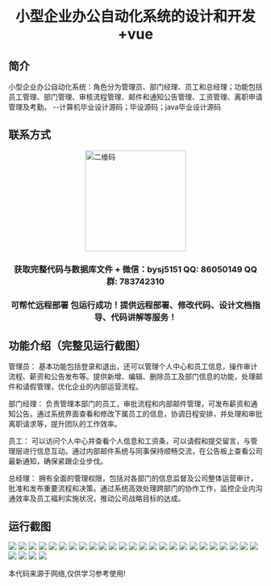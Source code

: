<p><h1 align="center">小型企业办公自动化系统的设计和开发+vue</h1></p>

## 简介
小型企业办公自动化系统：角色分为管理员、部门经理、员工和总经理；功能包括员工管理、部门管理、审核流程管理、邮件和通知公告管理、工资管理、离职申请管理及考勤。    --计算机毕业设计源码；毕设源码；java毕业设计源码


## 联系方式
<img src="https://bs-1329754181.cos.ap-shanghai.myqcloud.com/wx.jpg" alt="二维码" style="display: block; margin: 0 auto;" width="200px">
<p><h3 align="center">获取完整代码与数据库文件 + 微信：bysj5151 QQ: 86050149 QQ群: 783742310</h3></p>
<p><h3 align="center">可帮忙远程部署 包运行成功！提供远程部署、修改代码、设计文档指导、代码讲解等服务！</h3></p>

## 功能介绍（完整见运行截图）
管理员： 基本功能包括登录和退出，还可以管理个人中心和员工信息，操作审计流程、薪资和公告发布等。提供新增、编辑、删除员工及部门信息的功能，处理邮件和请假管理，优化企业的内部运营流程。

部门经理： 负责管理本部门的员工，审批流程和内部邮件管理，可发布薪资和通知公告。通过系统界面查看和修改下属员工的信息，协调日程安排，并处理和审批离职请求等，提升团队的工作效率。

员工： 可以访问个人中心并查看个人信息和工资条，可以请假和提交留言，与管理层进行信息互动。通过内部邮件系统与同事保持顺畅交流，在公告板上查看公司最新通知，确保紧跟企业步伐。

总经理： 拥有全面的管理权限，包括对各部门的信息监督及公司整体运营审计，批准和发布重要流程和决策。通过系统高效处理跨部门的协作工作，监控企业内沟通效率及员工福利实施状况，推动公司战略目标的达成。


## 运行截图
![](https://bs-1329754181.cos.ap-shanghai.myqcloud.com/ssm/SmallBusinessOfficeAutomationSystem/img/001.jpg)
![](https://bs-1329754181.cos.ap-shanghai.myqcloud.com/ssm/SmallBusinessOfficeAutomationSystem/img/002.jpg)
![](https://bs-1329754181.cos.ap-shanghai.myqcloud.com/ssm/SmallBusinessOfficeAutomationSystem/img/003.jpg)
![](https://bs-1329754181.cos.ap-shanghai.myqcloud.com/ssm/SmallBusinessOfficeAutomationSystem/img/004.jpg)
![](https://bs-1329754181.cos.ap-shanghai.myqcloud.com/ssm/SmallBusinessOfficeAutomationSystem/img/005.jpg)
![](https://bs-1329754181.cos.ap-shanghai.myqcloud.com/ssm/SmallBusinessOfficeAutomationSystem/img/006.jpg)
![](https://bs-1329754181.cos.ap-shanghai.myqcloud.com/ssm/SmallBusinessOfficeAutomationSystem/img/007.jpg)
![](https://bs-1329754181.cos.ap-shanghai.myqcloud.com/ssm/SmallBusinessOfficeAutomationSystem/img/008.jpg)
![](https://bs-1329754181.cos.ap-shanghai.myqcloud.com/ssm/SmallBusinessOfficeAutomationSystem/img/009.jpg)
![](https://bs-1329754181.cos.ap-shanghai.myqcloud.com/ssm/SmallBusinessOfficeAutomationSystem/img/010.jpg)
![](https://bs-1329754181.cos.ap-shanghai.myqcloud.com/ssm/SmallBusinessOfficeAutomationSystem/img/011.jpg)
![](https://bs-1329754181.cos.ap-shanghai.myqcloud.com/ssm/SmallBusinessOfficeAutomationSystem/img/012.jpg)
![](https://bs-1329754181.cos.ap-shanghai.myqcloud.com/ssm/SmallBusinessOfficeAutomationSystem/img/013.jpg)
![](https://bs-1329754181.cos.ap-shanghai.myqcloud.com/ssm/SmallBusinessOfficeAutomationSystem/img/014.jpg)
![](https://bs-1329754181.cos.ap-shanghai.myqcloud.com/ssm/SmallBusinessOfficeAutomationSystem/img/015.jpg)
![](https://bs-1329754181.cos.ap-shanghai.myqcloud.com/ssm/SmallBusinessOfficeAutomationSystem/img/016.jpg)
![](https://bs-1329754181.cos.ap-shanghai.myqcloud.com/ssm/SmallBusinessOfficeAutomationSystem/img/017.jpg)
![](https://bs-1329754181.cos.ap-shanghai.myqcloud.com/ssm/SmallBusinessOfficeAutomationSystem/img/018.jpg)
![](https://bs-1329754181.cos.ap-shanghai.myqcloud.com/ssm/SmallBusinessOfficeAutomationSystem/img/019.jpg)
![](https://bs-1329754181.cos.ap-shanghai.myqcloud.com/ssm/SmallBusinessOfficeAutomationSystem/img/020.jpg)
![](https://bs-1329754181.cos.ap-shanghai.myqcloud.com/ssm/SmallBusinessOfficeAutomationSystem/img/021.jpg)
![](https://bs-1329754181.cos.ap-shanghai.myqcloud.com/ssm/SmallBusinessOfficeAutomationSystem/img/022.jpg)
![](https://bs-1329754181.cos.ap-shanghai.myqcloud.com/ssm/SmallBusinessOfficeAutomationSystem/img/023.jpg)
![](https://bs-1329754181.cos.ap-shanghai.myqcloud.com/ssm/SmallBusinessOfficeAutomationSystem/img/024.jpg)
![](https://bs-1329754181.cos.ap-shanghai.myqcloud.com/ssm/SmallBusinessOfficeAutomationSystem/img/025.jpg)
![](https://bs-1329754181.cos.ap-shanghai.myqcloud.com/ssm/SmallBusinessOfficeAutomationSystem/img/026.jpg)
![](https://bs-1329754181.cos.ap-shanghai.myqcloud.com/ssm/SmallBusinessOfficeAutomationSystem/img/027.jpg)
![](https://bs-1329754181.cos.ap-shanghai.myqcloud.com/ssm/SmallBusinessOfficeAutomationSystem/img/028.jpg)
![](https://bs-1329754181.cos.ap-shanghai.myqcloud.com/ssm/SmallBusinessOfficeAutomationSystem/img/029.jpg)

<p>本代码来源于网络,仅供学习参考使用!</p>
